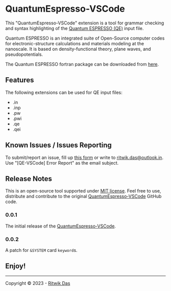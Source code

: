 # QuantumEspresso-VSCode

This "QuantumEspresso-VSCode" extension is a tool for grammar checking and syntax highlighting of the [Quantum ESPRESSO (QE)](https://www.quantum-espresso.org/) input file. 

Quantum ESPRESSO is an integrated suite of Open-Source computer codes for electronic-structure calculations and materials modeling at the nanoscale. It is based on density-functional theory, plane waves, and pseudopotentials. 

The Quantum ESPRESSO fortran package can be downloaded from [here](https://www.quantum-espresso.org/download-page/). 

## Features

The following extensions can be used for QE input files: 

* .in
* .inp
* .pw
* .pwi
* .qe
* .qei



<!-- ## Requirements

Nothing for this moment 

## Extension Settings

Include if your extension adds any VS Code settings through the `contributes.configuration` extension point.

For example:

This extension contributes the following settings:

* `myExtension.enable`: Enable/disable this extension.
* `myExtension.thing`: Set to `blah` to do something. -->





## Known Issues / Issues Reporting

To submit/report an issue, fill up [this form](https://ritwikdas.gitlab.io/contact/) or write to [ritwik.das@outlook.in](mailto:ritwik.das@outlook.in). Use "[QE-VSCode] Error Report" as the email subject. 

## Release Notes

This is an open-source tool supported under [MIT license](https://github.com/riCatwik/QuantumEspresso-VSCode/blob/main/LICENSE). Feel free to use, distribute and contribute to the original [QuantumEspresso-VSCode](https://github.com/riCatwik/QuantumEspresso-VSCode) GitHub code.  

### 0.0.1

The initial release of the [QuantumEspresso-VSCode](https://github.com/riCatwik/QuantumEspresso-VSCode). 

### 0.0.2

A patch for `&SYSTEM` card `keyword`s. 


<!-- ### 1.0.1

Fixed issue #.

### 1.1.0

Added features X, Y, and Z. -->

## **Enjoy!**

---

Copyright © 2023 - [Ritwik Das](https://ritwikdas.gitlab.io)

